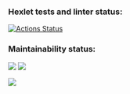 ### Hexlet tests and linter status:
[![Actions Status](https://github.com/Abikimoz/java-project-61/actions/workflows/hexlet-check.yml/badge.svg)](https://github.com/Abikimoz/java-project-61/actions)
### Maintainability status:
<a href="https://codeclimate.com/github/Abikimoz/java-project-61/maintainability"><img src="https://api.codeclimate.com/v1/badges/35fe1d2cb6bcf469abdb/maintainability" /></a>
<a href="https://codeclimate.com/github/Abikimoz/java-project-61/test_coverage"><img src="https://api.codeclimate.com/v1/badges/35fe1d2cb6bcf469abdb/test_coverage" /></a>

<a href="https://asciinema.org/a/Gtk5t8LeQbJEeEWOuwkMRA7yL" target="_blank"><img src="https://asciinema.org/a/Gtk5t8LeQbJEeEWOuwkMRA7yL.svg" /></a>
